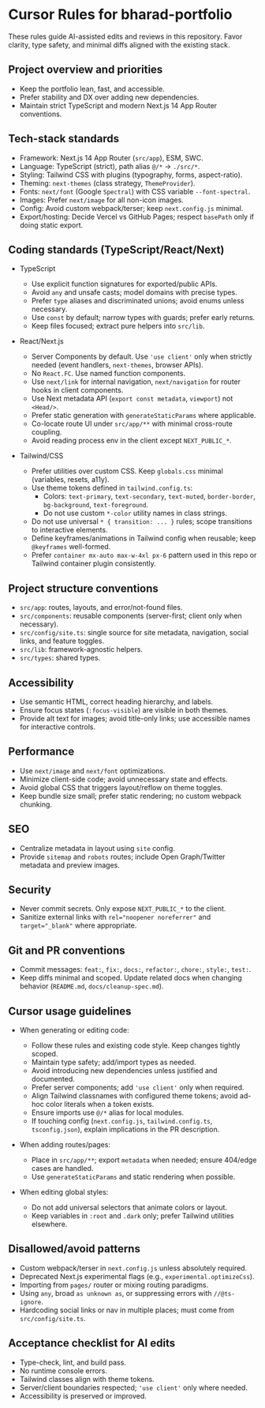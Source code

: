 # Cursor Rules for bharad-portfolio

These rules guide AI-assisted edits and reviews in this repository. Favor clarity, type safety, and minimal diffs aligned with the existing stack.

## Project overview and priorities

- Keep the portfolio lean, fast, and accessible.
- Prefer stability and DX over adding new dependencies.
- Maintain strict TypeScript and modern Next.js 14 App Router conventions.

## Tech-stack standards

- Framework: Next.js 14 App Router (`src/app`), ESM, SWC.
- Language: TypeScript (strict), path alias `@/*` → `./src/*`.
- Styling: Tailwind CSS with plugins (typography, forms, aspect-ratio).
- Theming: `next-themes` (class strategy, `ThemeProvider`).
- Fonts: `next/font` (Google `Spectral`) with CSS variable `--font-spectral`.
- Images: Prefer `next/image` for all non-icon images.
- Config: Avoid custom webpack/terser; keep `next.config.js` minimal.
- Export/hosting: Decide Vercel vs GitHub Pages; respect `basePath` only if doing static export.

## Coding standards (TypeScript/React/Next)

- TypeScript
  - Use explicit function signatures for exported/public APIs.
  - Avoid `any` and unsafe casts; model domains with precise types.
  - Prefer `type` aliases and discriminated unions; avoid enums unless necessary.
  - Use `const` by default; narrow types with guards; prefer early returns.
  - Keep files focused; extract pure helpers into `src/lib`.

- React/Next.js
  - Server Components by default. Use `'use client'` only when strictly needed (event handlers, `next-themes`, browser APIs).
  - No `React.FC`. Use named function components.
  - Use `next/link` for internal navigation, `next/navigation` for router hooks in client components.
  - Use Next metadata API (`export const metadata`, `viewport`) not `<Head/>`.
  - Prefer static generation with `generateStaticParams` where applicable.
  - Co-locate route UI under `src/app/**` with minimal cross-route coupling.
  - Avoid reading process env in the client except `NEXT_PUBLIC_*`.

- Tailwind/CSS
  - Prefer utilities over custom CSS. Keep `globals.css` minimal (variables, resets, a11y).
  - Use theme tokens defined in `tailwind.config.ts`:
    - Colors: `text-primary`, `text-secondary`, `text-muted`, `border-border`, `bg-background`, `text-foreground`.
    - Do not use custom `*-color` utility names in class strings.
  - Do not use universal `* { transition: ... }` rules; scope transitions to interactive elements.
  - Define keyframes/animations in Tailwind config when reusable; keep `@keyframes` well-formed.
  - Prefer `container mx-auto max-w-4xl px-6` pattern used in this repo or Tailwind container plugin consistently.

## Project structure conventions

- `src/app`: routes, layouts, and error/not-found files.
- `src/components`: reusable components (server-first; client only when necessary).
- `src/config/site.ts`: single source for site metadata, navigation, social links, and feature toggles.
- `src/lib`: framework-agnostic helpers.
- `src/types`: shared types.

## Accessibility

- Use semantic HTML, correct heading hierarchy, and labels.
- Ensure focus states (`:focus-visible`) are visible in both themes.
- Provide alt text for images; avoid title-only links; use accessible names for interactive controls.

## Performance

- Use `next/image` and `next/font` optimizations.
- Minimize client-side code; avoid unnecessary state and effects.
- Avoid global CSS that triggers layout/reflow on theme toggles.
- Keep bundle size small; prefer static rendering; no custom webpack chunking.

## SEO

- Centralize metadata in layout using `site` config.
- Provide `sitemap` and `robots` routes; include Open Graph/Twitter metadata and preview images.

## Security

- Never commit secrets. Only expose `NEXT_PUBLIC_*` to the client.
- Sanitize external links with `rel="noopener noreferrer"` and `target="_blank"` where appropriate.

## Git and PR conventions

- Commit messages: `feat:`, `fix:`, `docs:`, `refactor:`, `chore:`, `style:`, `test:`.
- Keep diffs minimal and scoped. Update related docs when changing behavior (`README.md`, `docs/cleanup-spec.md`).

## Cursor usage guidelines

- When generating or editing code:
  - Follow these rules and existing code style. Keep changes tightly scoped.
  - Maintain type safety; add/import types as needed.
  - Avoid introducing new dependencies unless justified and documented.
  - Prefer server components; add `'use client'` only when required.
  - Align Tailwind classnames with configured theme tokens; avoid ad-hoc color literals when a token exists.
  - Ensure imports use `@/*` alias for local modules.
  - If touching config (`next.config.js`, `tailwind.config.ts`, `tsconfig.json`), explain implications in the PR description.

- When adding routes/pages:
  - Place in `src/app/**`; export `metadata` when needed; ensure 404/edge cases are handled.
  - Use `generateStaticParams` and static rendering when possible.

- When editing global styles:
  - Do not add universal selectors that animate colors or layout.
  - Keep variables in `:root` and `.dark` only; prefer Tailwind utilities elsewhere.

## Disallowed/avoid patterns

- Custom webpack/terser in `next.config.js` unless absolutely required.
- Deprecated Next.js experimental flags (e.g., `experimental.optimizeCss`).
- Importing from `pages/` router or mixing routing paradigms.
- Using `any`, broad `as unknown as`, or suppressing errors with `//@ts-ignore`.
- Hardcoding social links or nav in multiple places; must come from `src/config/site.ts`.

## Acceptance checklist for AI edits

- Type-check, lint, and build pass.
- No runtime console errors.
- Tailwind classes align with theme tokens.
- Server/client boundaries respected; `'use client'` only where needed.
- Accessibility is preserved or improved.
